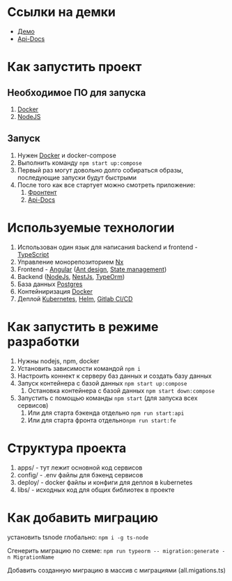 
# Ссылки на демки
* [Демо](https://huntu.dev.meteora.pro/)
* [Api-Docs](https://huntu.dev.meteora.pro/api/docs/)

# Как запустить проект
## Необходимое ПО для запуска
1. [Docker](https://www.docker.com/get-started)
1. [NodeJS](https://nodejs.org/en/)
## Запуск
1. Нужен [Docker](https://www.docker.com/get-started) и docker-compose
1. Выполнить команду `npm start up:compose`
1. Первый раз могут довольно долго собираться образы, последующие запуски будут быстрыми
1. После того как все стартует можно смотреть приложение:
    1. [Фронтент](http://localhost:4200)
    1. [Api-Docs](http://localhost:3333/api/docs)

# Используемые технологии
1. Использован один язык для написания backend и frontend - [TypeScript](https://www.typescriptlang.org/)
1. Управление монорепозиторием [Nx](https://nx.dev)
1. Frontend - [Angular](https://angular.io/) ([Ant design](https://ng.ant.design/docs/introduce/en), [State management](https://www.ngxs.io/))
1. Backend ([NodeJs](https://nodejs.org/en/), [NestJs](https://nestjs.com/), [TypeOrm](https://typeorm.io/))
1. База данных [Postgres](https://www.postgresql.org/)
1. Контейниризация [Docker](https://www.docker.com/get-started)
1. Деплой [Kubernetes](https://kubernetes.io/ru/), [Helm](https://helm.sh/), [Gitlab CI/CD](https://docs.gitlab.com/ee/ci/)

# Как запустить в режиме разработки
1. Нужны nodejs, npm, docker
1. Установить зависимости командой `npm i`
1. Настроить коннект к серверу баз данных и создать базу данных
1. Запуск контейнера с базой данных `npm start up:compose`
   1. Остановка контейнера с базой данных `npm start down:compose`
1. Запустить с помощью команды `npm start` (для запуска всех сервисов)
   1. Или для старта бэкенда отдельно `npm run start:api`
   1. Или для старта фронта отдельно`npm run start:fe`

# Структура проекта
1. apps/ - тут лежит основной код сервисов
1. config/ - .env файлы для бэкенд сервисов
1. deploy/ - docker файлы и конфиги для деплоя в kubernetes
1. libs/ - исходных код для общих библиотек в проекте

# Как добавить миграцию
установить tsnode глобально:
`npm i -g ts-node`

Сгенерить миграцию по схеме:
`npm run typeorm -- migration:generate -n MigrationName`

Добавить созданную миграцию в массив с миграциями (all.migations.ts)
